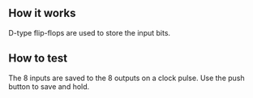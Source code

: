 <!---

This file is used to generate your project datasheet. Please fill in the information below and delete any unused
sections.

You can also include images in this folder and reference them in the markdown. Each image must be less than
512 kb in size, and the combined size of all images must be less than 1 MB.
-->

## How it works

D-type flip-flops are used to store the input bits.

## How to test

The 8 inputs are saved to the 8 outputs on a clock pulse. Use the push button to save and hold.
